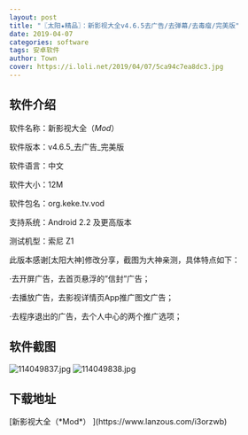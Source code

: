 ```yaml
---
layout: post
title: "〖太阳★精品〗：新影视大全v4.6.5去广告/去弹幕/去毒瘤/完美版"
date: 2019-04-07
categories: software
tags: 安卓软件
author: Town
cover: https://i.loli.net/2019/04/07/5ca94c7ea8dc3.jpg
---
```


## 软件介绍

软件名称：新影视大全（*Mod*）

软件版本：v4.6.5_去广告_完美版

软件语言：中文

软件大小：12M

软件包名：org.keke.tv.vod

支持系统：Android 2.2 及更高版本

测试机型：索尼 Z1 

此版本感谢[太阳大神]修改分享，截图为大神亲测，具体特点如下：

·去开屏广告，去首页悬浮的”信封”广告；

·去播放广告，去影视详情页App推广图文广告；

·去程序退出的广告，去个人中心的两个推广选项；

## 软件截图

![114049837.jpg](https://i.loli.net/2019/04/07/5ca94c7ea8dc3.jpg)
![114049838.jpg](https://i.loli.net/2019/04/07/5ca94c7eac08d.jpg)

## 下载地址

<span id="psd">
[新影视大全（*Mod*） ](https://www.lanzous.com/i3orzwb)  
</span>

